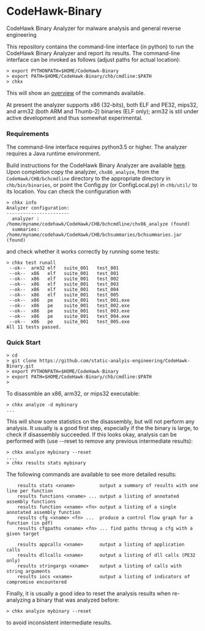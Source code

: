 # CodeHawk-Binary
CodeHawk Binary Analyzer for malware analysis and general reverse
engineering

This repository contains the command-line interface (in python) to
run the CodeHawk Binary Analyzer and report its results. The command-line
interface can be invoked as follows (adjust paths for actual location):

```
> export PYTHONPATH=$HOME/CodeHawk-Binary
> export PATH=$HOME/CodeHawk-Binary/chb/cmdline:$PATH
> chkx
```

This will show an [overview](doc/cli-output.txt) of the commands available.

At present the analyzer supports x86 (32-bits), both ELF and PE32, mips32,
and arm32 (both ARM and Thumb-2) binaries (ELF only); arm32 is stil under active
development and thus somewhat experimental.

### Requirements

The command-line interface requires python3.5 or higher. The analyzer
requires a Java runtime environment.

Build instructions for the CodeHawk Binary Analyzer are available
[here](https://github.com/static-analysis-engineering/codehawk/tree/master/CodeHawk).
Upon completion copy the analyzer, `chx86_analyze`, from the `CodeHawk/CHB/bchcmdline`
directory to the appropriate directory in `chb/bin/binaries`, or point the Config.py
(or ConfigLocal.py) in `chb/util/` to its location. You can check the configuration
with
```
> chkx info
Analyzer configuration:
-----------------------
  analyzer : /home/myname/codehawk/CodeHawk/CHB/bchcmdline/chx86_analyze (found)
  summaries: /home/myname/codehawk/CodeHawk/CHB/bchsummaries/bchsummaries.jar (found)
```

and check whether it works correctly by running some tests:
```
> chkx test runall
 --ok--  arm32 elf   suite_001   test_001
 --ok--  x86   elf   suite_001   test_001
 --ok--  x86   elf   suite_001   test_002
 --ok--  x86   elf   suite_001   test_003
 --ok--  x86   elf   suite_001   test_004
 --ok--  x86   elf   suite_001   test_005
 --ok--  x86   pe    suite_001   test_001.exe
 --ok--  x86   pe    suite_001   test_002.exe
 --ok--  x86   pe    suite_001   test_003.exe
 --ok--  x86   pe    suite_001   test_004.exe
 --ok--  x86   pe    suite_001   test_005.exe
All 11 tests passed.
```


### Quick Start

```
> cd
> git clone https://github.com/static-analyis-engineering/CodeHawk-Binary.git
> export PYTHONPATH=$HOME/CodeHawk-Binary
> export PATH=$HOME/CodeHawk-Binary/chb/cmdline:$PATH
> 
```

To disassmble an x86, arm32, or mips32 executable:
```
> chkx analyze -d mybinary
...
```

This will show some statistics on the disassembly, but will not perform any
analysis. It usually is a good first step, especially if the the binary is
large, to check if disassembly succeeded. If this looks okay, analysis can be
performed with (use --reset to remove any previous intermediate results):

```
> chkx analyze mybinary --reset
....
> chkx results stats mybinary
```

The following commands are available to see more detailed results:
```
    results stats <xname>         output a summary of results with one line per function
    results functions <xname> ... output a listing of annotated assembly functions
    results function <xname> <fn> output a listing of a single annotated assembly function
    results cfg <xname> <fn> ...  produce a control flow graph for a function (in pdf)
    results cfgpaths <xname> <fn> ... find paths throug a cfg with a given target

    results appcalls <xname>      output a listing of application calls
    results dllcalls <xname>      output a listing of dll calls (PE32 only)
    results stringargs <xname>    output a listing of calls with string arguments
    results iocs <xname>          output a listing of indicators of compromise encountered
```

Finally, it is usually a good idea to reset the analysis results when re-analyzing
a binary that was analyzed before:

```
> chkx analyze mybinary --reset
```

to avoid inconsistent intermediate results.
